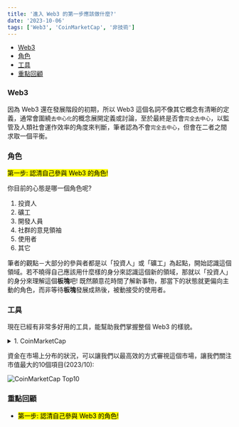 ```yaml
---
title: '進入 Web3 的第一步應該做什麼?'
date: '2023-10-06'
tags: ['Web3', 'CoinMarketCap', '非技術']
---
```


- [Web3](#web3)
- [角色](#角色)
- [工具](#工具)
- [重點回顧](#重點回顧)


### Web3

因為 Web3 還在發展階段的初期，所以 Web3 這個名詞不像其它概念有清晰的定義，通常會圍繞`去中心化`的概念展開定義或討論，至於最終是否會`完全去中心`，以監管及人類社會運作效率的角度來判斷，筆者認為不會`完全去中心`，但會在二者之間求取一個平衡。

### 角色

<mark>第一步: 認清自己參與 Web3 的角色!</mark>

你目前的心態是哪一個角色呢?

1. 投資人
2. 礦工
3. 開發人員
4. 社群的意見領袖
5. 使用者
6. 其它

筆者的觀點－大部分的參與者都是以「投資人」或「礦工」為起點，開始認識這個領域。若不曉得自己應該用什麼樣的身分來認識這個新的領域，那就以「投資人」的身分來理解這個**板塊**吧!
既然願意花時間了解新事物，那當下的狀態就更偏向主動的角色，而非等待**板塊**發展成熟後，被動接受的使用者。

### 工具

現在已經有非常多好用的工具，能幫助我們掌握整個 Web3 的樣貌。

<details>
  <summary>1. CoinMarketCap</summary>
  <!-- TODO:CoinMarketCap 的說明 -->
</details>


資金在市場上分布的狀況，可以讓我們以最高效的方式審視這個市場，讓我們關注市值最大的10個項目(2023/10):

![CoinMarketCap Top10](/web3-first-step/coinmarketcap-top10.jpg)

### 重點回顧

* <mark>第一步: 認清自己參與 Web3 的角色!</mark>